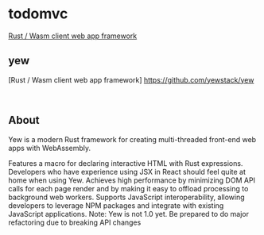 # todomvc

[Rust / Wasm client web app framework](https://github.com/yewstack/yew)

## yew

[Rust / Wasm client web app framework]
https://github.com/yewstack/yew

<br>

## About

Yew is a modern Rust framework for creating multi-threaded front-end web apps with WebAssembly.

Features a macro for declaring interactive HTML with Rust expressions. Developers who have experience using JSX in React should feel quite at home when using Yew.
Achieves high performance by minimizing DOM API calls for each page render and by making it easy to offload processing to background web workers.
Supports JavaScript interoperability, allowing developers to leverage NPM packages and integrate with existing JavaScript applications.
Note: Yew is not 1.0 yet. Be prepared to do major refactoring due to breaking API changes
